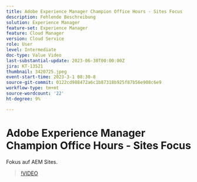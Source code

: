 ```yaml
---
title: Adobe Experience Manager Champion Office Hours - Sites Focus
description: Fehlende Beschreibung
solution: Experience Manager
feature-set: Experience Manager
feature: Cloud Manager
version: Cloud Service
role: User
level: Intermediate
doc-type: Value Video
last-substantial-update: 2023-06-30T00:00:00Z
jira: KT-13521
thumbnail: 3420725.jpeg
event-start-time: 2023-3-1 08:30-8
source-git-commit: 0122cd988472a6c1b87318b925f87b56e908c6e9
workflow-type: tm+mt
source-wordcount: '22'
ht-degree: 9%

---
```



# Adobe Experience Manager Champion Office Hours - Sites Focus

Fokus auf AEM Sites.

>[!VIDEO](https://video.tv.adobe.com/v/3420725/?learn=on)
